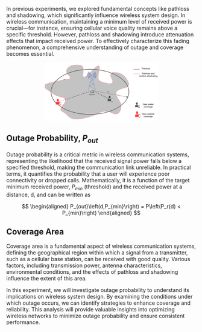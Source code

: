 In previous experiments, we explored fundamental concepts like pathloss and shadowing, which significantly influence wireless system design. In wireless communication, maintaining a minimum level of received power is crucial—for instance, ensuring cellular voice quality remains above a specific threshold. However, pathloss and shadowing introduce attenuation effects that impact received power. To effectively characterize this fading phenomenon, a comprehensive understanding of outage and coverage becomes essential.

<p align="center">
<img src="./Images/exp2.png" width="300">
</p>

## Outage Probability, $P_{out}$
Outage probability is a critical metric in wireless communication systems, representing the likelihood that the received signal power falls below a specified threshold, making the communication link unreliable. In practical terms, it quantifies the probability that a user will experience poor connectivity or dropped calls. Mathematically, it is a function of the target minimum received power, $P_{min}$ (threshold) and the received power at a distance, d, and can be written as

$$
\begin{aligned}
P_{out}\left(d,P_{min}\right) = P\left(P_r(d) < P_{min}\right)
\end{aligned}
$$

## Coverage Area
Coverage area is a fundamental aspect of wireless communication systems, defining the geographical region within which a signal from a transmitter, such as a cellular base station, can be received with good quality. Various factors, including transmission power, antenna characteristics, environmental conditions, and the effects of pathloss and shadowing influence the extent of this area.




In this experiment, we will investigate outage probability to understand its implications on wireless system design. By examining the conditions under which outage occurs, we can identify strategies to enhance coverage and reliability. This analysis will provide valuable insights into optimizing wireless networks to minimize outage probability and ensure consistent performance.
